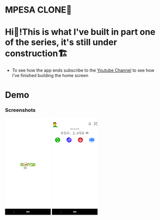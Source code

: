 # MPESA CLONE📱

# Hi👋!This is what I've built in part one of the series, it's still under construction🏗
- To see how the app ends subscribe to the [Youtube Channel](https://www.youtube.com/channel/UCyPt1hX4foGlNPBGoVpEDUw/videos) to see how I've finished building the home screen

# Demo
### Screenshots
<p align="left">
<img src="/screenshots/mpesasplash.png" width="30%"/>
<img src="/screenshots/mpesahomescreen.png" width="30%"/>
</p>